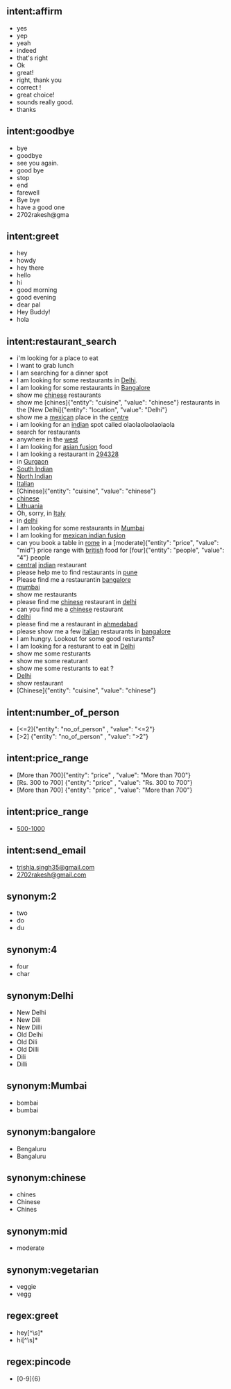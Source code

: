 ## intent:affirm
- yes
- yep
- yeah
- indeed
- that's right
- Ok
- great!
- right, thank you
- correct !
- great choice!
- sounds really good.
- thanks

## intent:goodbye
- bye
- goodbye
- see you again.
- good bye
- stop
- end
- farewell
- Bye bye
- have a good one
- 2702rakesh@gma

## intent:greet
- hey
- howdy
- hey there
- hello
- hi
- good morning
- good evening
- dear pal
- Hey Buddy!
- hola

## intent:restaurant_search
- i'm looking for a place to eat
- I want to grab lunch
- I am searching for a dinner spot
- I am looking for some restaurants in [Delhi](location).
- I am looking for some restaurants in [Bangalore](location)
- show me [chinese](cuisine) restaurants
- show me [chines]{"entity": "cuisine", "value": "chinese"} restaurants in the [New Delhi]{"entity": "location", "value": "Delhi"}
- show me a [mexican](cuisine) place in the [centre](location)
- i am looking for an [indian](cuisine) spot called olaolaolaolaolaola
- search for restaurants
- anywhere in the [west](location)
- I am looking for [asian fusion](cuisine) food
- I am looking a restaurant in [294328](location)
- in [Gurgaon](location)
- [South Indian](cuisine)
- [North Indian](cuisine)
- [Italian](cuisine)
- [Chinese]{"entity": "cuisine", "value": "chinese"}
- [chinese](cuisine)
- [Lithuania](location)
- Oh, sorry, in [Italy](location)
- in [delhi](location)
- I am looking for some restaurants in [Mumbai](location)
- I am looking for [mexican indian fusion](cuisine)
- can you book a table in [rome](location) in a [moderate]{"entity": "price", "value": "mid"} price range with [british](cuisine) food for [four]{"entity": "people", "value": "4"} people
- [central](location) [indian](cuisine) restaurant
- please help me to find restaurants in [pune](location)
- Please find me a restaurantin [bangalore](location)
- [mumbai](location)
- show me restaurants
- please find me [chinese](cuisine) restaurant in [delhi](location)
- can you find me a [chinese](cuisine) restaurant
- [delhi](location)
- please find me a restaurant in [ahmedabad](location)
- please show me a few [italian](cuisine) restaurants in [bangalore](location)
- I am hungry. Lookout for some good resturants?
- I am looking for a resturant to eat in [Delhi](location)
- show me some resturants
- show me some reaturant
- show me some resturants to eat ?
- [Delhi](location)
- show restaurant
- [Chinese]{"entity": "cuisine", "value": "chinese"}

## intent:number_of_person
- [<=2]{"entity": "no_of_person" , "value": "<=2"}
- [>2] {"entity": "no_of_person" , "value": ">2"}

## intent:price_range
- [More than 700]{"entity": "price" , "value": "More than 700"}
- [Rs. 300 to 700] {"entity": "price" , "value": "Rs. 300 to 700"}
- [More than 700] {"entity": "price" , "value": "More than 700"}


## intent:price_range
- [500-1000](price)

## intent:send_email
- [trishla.singh35@gmail.com](email)
- [2702rakesh@gmail.com](email)




## synonym:2
- two
- do
- du

## synonym:4
- four
- char

## synonym:Delhi
- New Delhi
- New Dili
- New Dilli
- Old Delhi
- Old Dili
- Old Dilli
- Dili
- Dilli

## synonym:Mumbai
- bombai
- bumbai

## synonym:bangalore
- Bengaluru
- Bangaluru

## synonym:chinese
- chines
- Chinese
- Chines

## synonym:mid
- moderate

## synonym:vegetarian
- veggie
- vegg

## regex:greet
- hey[^\s]*
- hi[^\s]*

## regex:pincode
- [0-9]{6}
